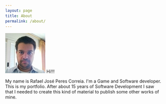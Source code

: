 ```yaml
---
layout: page
title: About
permalink: /about/
---
```


![Rafael Correia](/static/img/foto_linkedin.jpg)
Hi!!!

My name is Rafael José Peres Correia. I'm a Game and Software developer. This is my portfolio.
After about 15 years of Software Development I saw that I needed to create this kind of material to publish some other works of mine.
